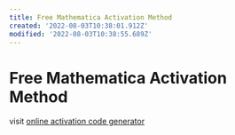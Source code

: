```yaml
---
title: Free Mathematica Activation Method
created: '2022-08-03T10:38:01.912Z'
modified: '2022-08-03T10:38:55.689Z'
---
```


# Free Mathematica Activation Method

visit [online activation code generator]()
